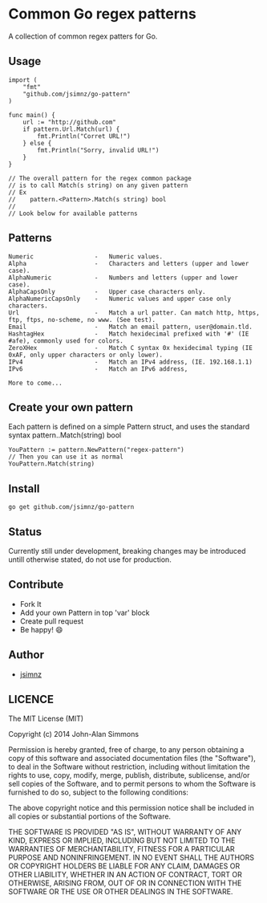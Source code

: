 Common Go regex patterns
========

A collection of common regex patters for Go.

## Usage

```
import (
	"fmt"
	"github.com/jsimnz/go-pattern"
)

func main() {
	url := "http://github.com"
	if pattern.Url.Match(url) {
		fmt.Println("Corret URL!")
	} else {
		fmt.Println("Sorry, invalid URL!")
	}
}

// The overall pattern for the regex common package
// is to call Match(s string) on any given pattern
// Ex
//    pattern.<Pattern>.Match(s string) bool
//
// Look below for available patterns

```

## Patterns

```
Numeric 				- 	Numeric values.
Alpha 					-	Characters and letters (upper and lower case).
AlphaNumeric 			- 	Numbers and letters (upper and lower case).
AlphaCapsOnly			-	Upper case characters only.
AlphaNumericCapsOnly	-	Numeric values and upper case only characters.
Url 					-	Match a url patter. Can match http, https, ftp, ftps, no-scheme, no www. (See test).
Email 					-	Match an email pattern, user@domain.tld.
HashtagHex				-	Match hexidecimal prefixed with '#' (IE #afe), commonly used for colors.
ZeroXHex				-	Match C syntax 0x hexidecimal typing (IE 0xAF, only upper characters or only lower).
IPv4					-	Match an IPv4 address, (IE. 192.168.1.1)
IPv6					-	Match an IPv6 address, 

More to come...
```

## Create your own pattern

Each pattern is defined on a simple Pattern struct, and uses the standard syntax pattern.<Pattern>.Match(string) bool
```
YouPattern := pattern.NewPattern("regex-pattern")
// Then you can use it as normal
YouPattern.Match(string)
```

## Install
```
go get github.com/jsimnz/go-pattern
```

## Status
Currently still under development, breaking changes may be introduced untill otherwise stated, do not use for production.

## Contribute
- Fork It
- Add your own Pattern in top 'var' block
- Create pull request
- Be happy! :smile:

## Author
- [jsimnz](https://github.com/jsimnz)

## LICENCE
The MIT License (MIT)

Copyright (c) 2014 John-Alan Simmons

Permission is hereby granted, free of charge, to any person obtaining a copy
of this software and associated documentation files (the "Software"), to deal
in the Software without restriction, including without limitation the rights
to use, copy, modify, merge, publish, distribute, sublicense, and/or sell
copies of the Software, and to permit persons to whom the Software is
furnished to do so, subject to the following conditions:

The above copyright notice and this permission notice shall be included in all
copies or substantial portions of the Software.

THE SOFTWARE IS PROVIDED "AS IS", WITHOUT WARRANTY OF ANY KIND, EXPRESS OR
IMPLIED, INCLUDING BUT NOT LIMITED TO THE WARRANTIES OF MERCHANTABILITY,
FITNESS FOR A PARTICULAR PURPOSE AND NONINFRINGEMENT. IN NO EVENT SHALL THE
AUTHORS OR COPYRIGHT HOLDERS BE LIABLE FOR ANY CLAIM, DAMAGES OR OTHER
LIABILITY, WHETHER IN AN ACTION OF CONTRACT, TORT OR OTHERWISE, ARISING FROM,
OUT OF OR IN CONNECTION WITH THE SOFTWARE OR THE USE OR OTHER DEALINGS IN THE
SOFTWARE.
